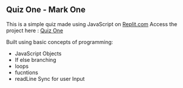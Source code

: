 ## Quiz One - Mark One ##

This is a simple quiz made using JavaScript on [Replit.com](https://replit.com/)
Access the project  here : [Quiz One](https://replit.com/@TEJASKALE/levelzer0-mark1#index.js?embed=1&output=1)

Built using basic concepts of programming:
- JavaScript Objects
- If else branching
- loops
- fucntions
- readLine Sync for user Input